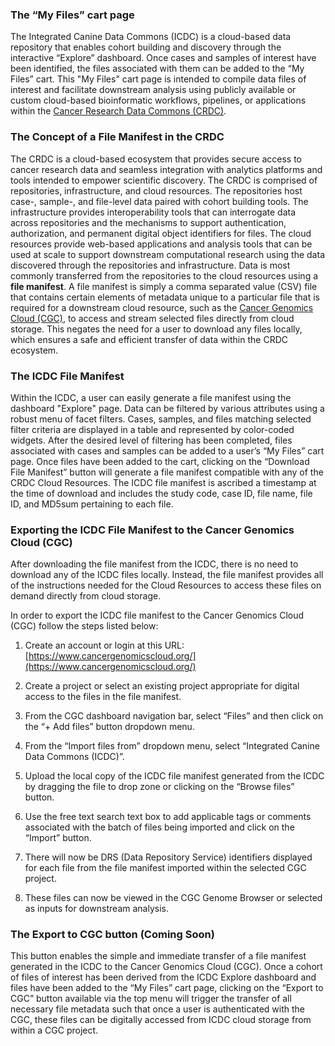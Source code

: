 ### The “My Files” cart page 
The Integrated Canine Data Commons (ICDC) is a cloud-based data repository that enables cohort building and discovery through the interactive “Explore” dashboard. Once cases and samples of interest have been identified, the files associated with them can be added to the “My Files” cart. This "My Files" cart page is intended to compile data files of interest and facilitate downstream analysis using publicly available or custom cloud-based bioinformatic workflows, pipelines, or applications within the [Cancer Research Data Commons (CRDC)](https://datacommons.cancer.gov/). 
 

### The Concept of a File Manifest in the CRDC 
The CRDC is a cloud-based ecosystem that provides secure access to cancer research data and seamless integration with analytics platforms and tools intended to empower scientific discovery. The CRDC is comprised of repositories, infrastructure, and cloud resources. The repositories host case-, sample-, and file-level data paired with cohort building tools. The infrastructure provides interoperability tools that can interrogate data across repositories and the mechanisms to support authentication, authorization, and permanent digital object identifiers for files. The cloud resources provide web-based applications and analysis tools that can be used at scale to support downstream computational research using the data discovered through the repositories and infrastructure. Data is most commonly transferred from the repositories to the cloud resources using a **file manifest**.  A file manifest is simply a comma separated value (CSV) file that contains certain elements of metadata unique to a particular file that is required for a downstream cloud resource, such as the [Cancer Genomics Cloud (CGC)](https://www.cancergenomicscloud.org/), to access and stream selected files directly from cloud storage. This negates the need for a user to download any files locally, which ensures a safe and efficient transfer of data within the CRDC ecosystem. 
 

### The ICDC File Manifest 
Within the ICDC, a user can easily generate a file manifest using the dashboard "Explore" page. Data can be filtered by various attributes using a robust menu of facet filters. Cases, samples, and files matching selected filter criteria are displayed in a table and represented by color-coded widgets. After the desired level of filtering has been completed, files associated with cases and samples can be added to a user’s “My Files” cart page. Once files have been added to the cart, clicking on the “Download File Manifest” button will generate a file manifest compatible with any of the CRDC Cloud Resources. The ICDC file manifest is ascribed a timestamp at the time of download and includes the study code, case ID, file name, file ID, and MD5sum pertaining to each file. 
 

### Exporting the ICDC File Manifest to the Cancer Genomics Cloud (CGC) 
After downloading the file manifest from the ICDC, there is no need to download any of the ICDC files locally. Instead, the file manifest provides all of the instructions needed for the Cloud Resources to access these files on demand directly from cloud storage.  
 
In order to export the ICDC file manifest to the Cancer Genomics Cloud (CGC) follow the steps listed below: 
 

1. Create an account or login at this URL: [https://www.cancergenomicscloud.org/](https://www.cancergenomicscloud.org/)

2. Create a project or select an existing project appropriate for digital access to the files in the file manifest.  

3. From the CGC dashboard navigation bar, select “Files” and then click on the “+ Add files” button dropdown menu.  

4. From the “Import files from” dropdown menu, select “Integrated Canine Data Commons (ICDC)”.  

5. Upload the local copy of the ICDC file manifest generated from the ICDC by dragging the file to drop zone or clicking on the “Browse files” button. 

6. Use the free text search text box to add applicable tags or comments associated with the batch of files being imported and click on the “Import” button. 

7. There will now be DRS (Data Repository Service) identifiers displayed for each file from the file manifest imported within the selected CGC project. 

8. These files can now be viewed in the CGC Genome Browser or selected as inputs for downstream analysis. 


### The Export to CGC button (Coming Soon) 
This button enables the simple and immediate transfer of a file manifest generated in the ICDC to the Cancer Genomics Cloud (CGC). Once a cohort of files of interest has been derived from the ICDC Explore dashboard and files have been added to the “My Files” cart page, clicking on the “Export to CGC” button available via the top menu will trigger the transfer of all necessary file metadata such that once a user is authenticated with the CGC, these files can be digitally accessed from ICDC cloud storage from within a CGC project.